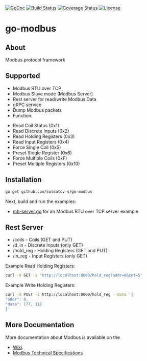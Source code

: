 [![GoDoc](https://godoc.org/github.com/golang/gddo?status.svg)](https://godoc.org/github.com/soldatov-s/go-modbus)
[![Build Status](https://travis-ci.org/soldatov-s/go-modbus.svg?branch=master)](https://travis-ci.org/soldatov-s/go-modbus)
[![Coverage Status](http://codecov.io/github/soldatov-s/go-modbus/coverage.svg?branch=master)](http://codecov.io/github/soldatov-s/go-modbus?branch=master)
[![License](https://img.shields.io/badge/License-Apache%202.0-blue.svg)](https://opensource.org/licenses/Apache-2.0)
# go-modbus

## About
Modbus protocol framework

## Supported
 * Modbus RTU over TCP
 * Modbus Slave mode (Modbus Server)
 * Rest server for read/write Modbus Data
 * gRPC service
 * Dump Modbus packets
 * Function:  
 - Read Coil Status (0x1)
 - Read Discrete Inputs (0x2)
 - Read Holding Registers (0x3)
 - Read Input Registers (0x4)
 - Force Single Coil (0x5)
 - Preset Single Register (0x6)
 - Force Multiple Coils (0xF)
 - Preset Multiple Registers (0x10)

## Installation
```sh
go get github.com/soldatov-s/go-modbus
```
Next, build and run the examples:

 * [mb-server.go](mb-server/mb-server.go) for an Modbus RTU over TCP server example

## Rest Server
 - /coils - Coils (GET and PUT)
 - /d_in - Discrete Inputs (only GET)
 - /hold_reg - Holding Registers (GET and PUT)
 - /in_reg - Input Registers (only GET)

Example Read Holding Registers:
```sh
curl -X GET -i 'http://localhost:8000/hold_reg?addr=0&cnt=5'
```

Example Write Holding Registers:
```sh
curl -X POST -i http://localhost:8000/hold_reg --data '{
"addr": 0,
"data": [77, 11]
}'
```

## More Documentation

More documentation about Modbus is available on the
- [Wiki](https://en.wikipedia.org/wiki/Modbus).
- [Modbus Technical Specifications](http://www.modbus.org/specs.php)
